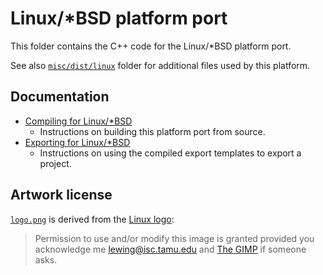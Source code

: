 # Linux/*BSD platform port

This folder contains the C++ code for the Linux/*BSD platform port.

See also [`misc/dist/linux`](/misc/dist/linux) folder for additional files
used by this platform.

## Documentation

- [Compiling for Linux/*BSD](https://docs.kosmicengine.org/en/latest/contributing/development/compiling/compiling_for_linuxbsd.html)
  - Instructions on building this platform port from source.
- [Exporting for Linux/*BSD](https://docs.kosmicengine.org/en/latest/tutorials/export/exporting_for_linux.html)
  - Instructions on using the compiled export templates to export a project.

## Artwork license

[`logo.png`](logo.png) is derived from the [Linux logo](https://isc.tamu.edu/~lewing/linux/):

> Permission to use and/or modify this image is granted provided you acknowledge me
> <lewing@isc.tamu.edu> and [The GIMP](https://isc.tamu.edu/~lewing/gimp/)
> if someone asks.
